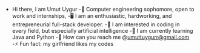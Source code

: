 - Hi there, I am Umut Uygur
-📖 Computer engineering sophomore, open to work and internships,
-🖥️ I am an enthusiastic, hardworking, and entrepreneurial full-stack developer.
-👀 I am interested in coding in every field, but especially artificial intelligence
-🌱 I am currently learning Java and Python
-📧 How can you reach me @umuttuygurr@gmail.com
-⚡ Fun fact: my girlfriend likes my codes

